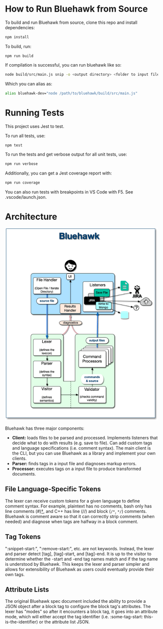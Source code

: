 # How to Run Bluehawk from Source

To build and run Bluehawk from source, clone this repo and install dependencies:

```sh
npm install
```

To build, run:

```
npm run build
```

If compilation is successful, you can run bluehawk like so:

```sh
node build/src/main.js snip -o <output directory> <folder to input file or directory>
```

Which you can alias as:

```sh
alias bluehawk-dev="node /path/to/bluehawk/build/src/main.js"
```

# Running Tests

This project uses Jest to test.

To run all tests, use:

```sh
npm test
```

To run the tests and get verbose output for all unit tests, use:

```sh
npm run verbose
```

Additionally, you can get a Jest coverage report with:

```sh
npm run coverage
```

You can also run tests with breakpoints in VS Code with F5. See .vscode/launch.json.

# Architecture

![Graphical overview of the Bluehawk architecture](https://raw.githubusercontent.com/mongodb-university/Bluehawk/main/architecture.png "Bluehawk Architecture")

Bluehawk has three major components:

- **Client:** loads files to be parsed and processed. Implements listeners that
  decide what to do with results (e.g. save to file). Can add custom tags
  and language specifications (i.e. comment syntax). The main client is the CLI,
  but you can use Bluehawk as a library and implement your own clients.
- **Parser:** finds tags in a input file and diagnoses markup errors.
- **Processor:** executes tags on a input file to produce transformed documents.

## File Language-Specific Tokens

The lexer can receive custom tokens for a given language to define comment
syntax. For example, plaintext has no comments, bash only has line comments
(#)[†](https://stackoverflow.com/questions/32126653/how-does-end-work-in-bash-to-create-a-multi-line-comment-block),
and C++ has line (//) and block (`/*`, `*/`) comments. Bluehawk is comment aware so
that it can correctly strip comments (when needed) and diagnose when tags
are halfway in a block comment.

## Tag Tokens

":snippet-start:", ":remove-start:", etc. are not keywords. Instead, the
lexer and parser detect [tag], [tag]-start, and [tag]-end. It is up
to the visitor to determine whether the -start and -end tag names match and
if the tag name is understood by Bluehawk. This keeps the lexer and parser
simpler and allows for extensibility of Bluehawk as users could eventually
provide their own tags.

## Attribute Lists

The original Bluehawk spec document included the ability to provide a JSON
object after a block tag to configure the block tag's attributes. The
lexer has "modes" so after it encounters a block tag, it goes into an
attribute mode, which will either accept the tag identifier (i.e.
:some-tag-start: this-is-the-identifier) or the attribute list JSON.
